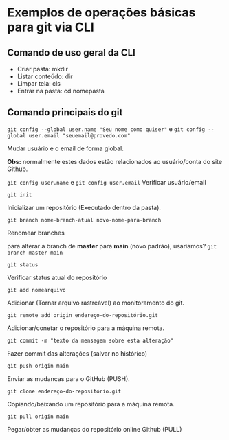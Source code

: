 # Exemplos de operações básicas para git via CLI

## Comando de uso geral da CLI

- Criar pasta: mkdir 
- Listar conteúdo: dir
- Limpar tela: cls
- Entrar na pasta: cd nomepasta

## Comando principais do git
`git config --global user.name "Seu nome como quiser"` e 
`git config --global user.email "seuemail@provedo.com"`

Mudar usuário e o email de forma global.

**Obs:** normalmente estes dados estão relacionados ao usuário/conta do site Github.    

`git config user.name` e `git config user.email`
Verificar usuário/email

`git init`

Inicializar um repositório (Executado dentro da pasta).

`git branch nome-branch-atual novo-nome-para-branch`

Renomear branches

para alterar a branch de **master** para **main** (novo padrão), usaríamos? `git branch master main`

`git status`

Verificar status atual do repositório

`git add nomearquivo`

Adicionar (Tornar arquivo rastreável) ao monitoramento do git.

`git remote add origin endereço-do-repositório.git`

Adicionar/conetar o repositório para a máquina remota.

`git commit -m "texto da mensagem sobre esta alteração"`

Fazer commit das alterações (salvar no histórico)

`git push origin main`

Enviar as mudanças para o GitHub (PUSH).

`git clone endereço-do-repositório.git`

Copiando/baixando um repositório para a máquina remota.

`git pull origin main`

Pegar/obter as mudanças do repositório online Github (PULL)
